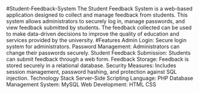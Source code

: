 #Student-Feedback-System
The Student Feedback System is a web-based application designed to collect and manage feedback from students. This system allows administrators to securely log in, manage passwords, and view feedback submitted by students. The feedback collected can be used to make data-driven decisions to improve the quality of education and services provided by the university.
#Features
Admin Login:
  Secure login system for administrators.
Password Management:
  Administrators can change their passwords securely.
Student Feedback Submission:
  Students can submit feedback through a web form.
Feedback Storage:
  Feedback is stored securely in a relational database.
Security Measures:
  Includes session management, password hashing, and protection against SQL injection.
Technology Stack
  Server-Side Scripting Language: PHP
Database Management System: MySQL
                            Web Development:
                            HTML
                            CSS
